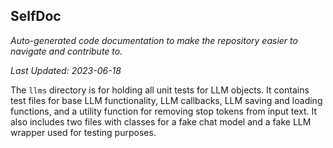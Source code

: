 <!--- START SELFDOC --->
## SelfDoc
_Auto-generated code documentation to make the repository easier to navigate and contribute to._

_Last Updated: 2023-06-18_

The `llms` directory is for holding all unit tests for LLM objects. It contains test files for base LLM functionality, LLM callbacks, LLM saving and loading functions, and a utility function for removing stop tokens from input text. It also includes two files with classes for a fake chat model and a fake LLM wrapper used for testing purposes.

<!--- END SELFDOC --->